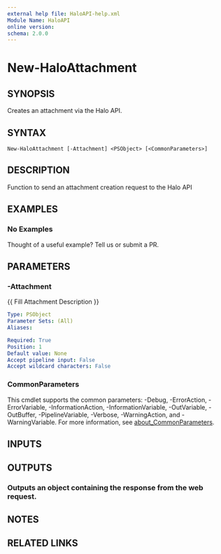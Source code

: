 ```yaml
---
external help file: HaloAPI-help.xml
Module Name: HaloAPI
online version:
schema: 2.0.0
---
```


# New-HaloAttachment

## SYNOPSIS
Creates an attachment via the Halo API.

## SYNTAX

```
New-HaloAttachment [-Attachment] <PSObject> [<CommonParameters>]
```

## DESCRIPTION
Function to send an attachment creation request to the Halo API

## EXAMPLES

### No Examples

Thought of a useful example? Tell us or submit a PR.

## PARAMETERS

### -Attachment
{{ Fill Attachment Description }}

```yaml
Type: PSObject
Parameter Sets: (All)
Aliases:

Required: True
Position: 1
Default value: None
Accept pipeline input: False
Accept wildcard characters: False
```

### CommonParameters
This cmdlet supports the common parameters: -Debug, -ErrorAction, -ErrorVariable, -InformationAction, -InformationVariable, -OutVariable, -OutBuffer, -PipelineVariable, -Verbose, -WarningAction, and -WarningVariable. For more information, see [about_CommonParameters](http://go.microsoft.com/fwlink/?LinkID=113216).

## INPUTS

## OUTPUTS

### Outputs an object containing the response from the web request.
## NOTES

## RELATED LINKS
